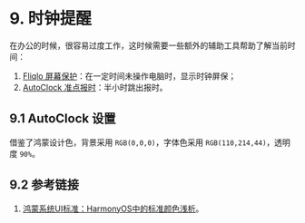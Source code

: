 # 9. 时钟提醒

在办公的时候，很容易过度工作，这时候需要一些额外的辅助工具帮助了解当前时间：

1. [Fliqlo 屏幕保护][1]：在一定时间未操作电脑时，显示时钟屏保；
2. [AutoClock 准点报时][2]：半小时跳出报时。

[1]: https://fliqlo.com/screensaver/
[2]: https://gitee.com/wanglifree/auto-clock

## 9.1 AutoClock 设置

借鉴了鸿蒙设计色，背景采用 `RGB(0,0,0)`，字体色采用 `RGB(110,214,44)`，透明度 `90%`。

## 9.2 参考链接

1. [鸿蒙系统UI标准：HarmonyOS中的标准颜色浅析](https://ost.51cto.com/posts/4384)。
